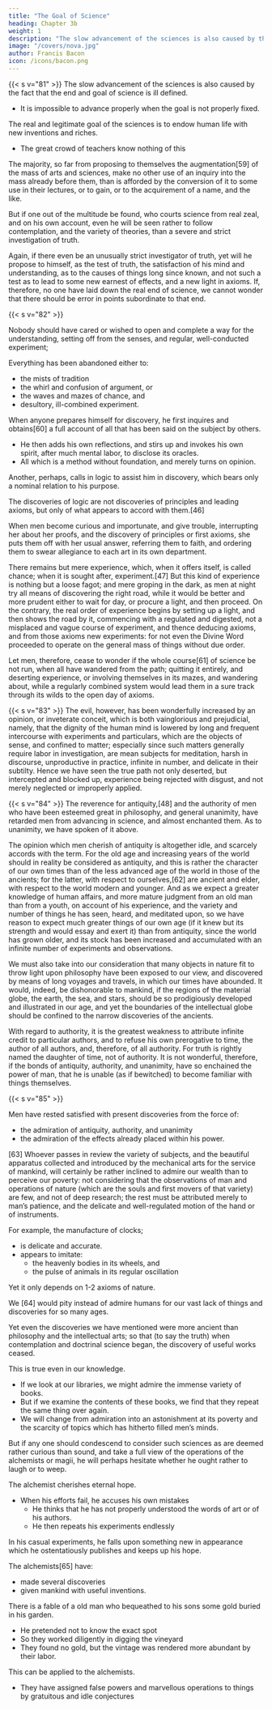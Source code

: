 ```yaml
---
title: "The Goal of Science"
heading: Chapter 3b
weight: 1
description: "The slow advancement of the sciences is also caused by the fact that the end and goal of science is ill defined"
image: "/covers/nova.jpg"
author: Francis Bacon
icon: /icons/bacon.png
---
```



{{< s v="81" >}} The slow advancement of the sciences is also caused by the fact that the end and goal of science is ill defined.  <!-- LXXXI. There is another powerful and great cause of the little advancement of the , which is this;  --> 
- It is impossible to advance properly when the goal is not properly fixed. 

The real and legitimate goal of the sciences is to endow human life with new inventions and riches. 
- The great crowd of teachers know nothing of this <!-- , but consist of dictatorial hirelings; unless it so happen that some artisan of an acute genius, and ambitious of fame, gives up his time to a new discovery, which is generally attended with a loss of property.  -->

The majority, so far from proposing to themselves the augmentation[59] of the mass of arts and sciences, make no other use of an inquiry into the mass already before them, than is afforded by the conversion of it to some use in their lectures, or to gain, or to the acquirement of a name, and the like. 

But if one out of the multitude be found, who courts science from real zeal, and on his own account, even he will be seen rather to follow contemplation, and the variety of theories, than a severe and strict investigation of truth. 

Again, if there even be an unusually strict investigator of truth, yet will he propose to himself, as the test of truth, the satisfaction of his mind and understanding, as to the causes of things long since known, and not such a test as to lead to some new earnest of effects, and a new light in axioms. If, therefore, no one have laid down the real end of science, we cannot wonder that there should be error in points subordinate to that end.


{{< s v="82" >}}  <!-- , so, even were the case otherwise, men have chosen an erroneous and impassable direction. For it is sufficient to astonish any reflecting mind, that  -->

Nobody should have cared or wished to open and complete a way for the understanding, setting off from the senses, and regular, well-conducted experiment; 

Everything has been abandoned either to:
- the mists of tradition
- the whirl and confusion of argument, or
- the waves and mazes of chance, and
- desultory, ill-combined experiment. 

<!-- Now, let any one but consider soberly and diligently the nature of the path men have been accustomed to pursue in the investigation and discovery of any matter, and he will doubtless first observe the rude and inartificial manner of discovery most familiar to mankind: which is no other than this. -->

When anyone prepares himself for discovery, he first inquires and obtains[60] a full account of all that has been said on the subject by others. 
- He then adds his own reflections, and stirs up and invokes his own spirit, after much mental labor, to disclose its oracles. 
- All which is a method without foundation, and merely turns on opinion.

Another, perhaps, calls in logic to assist him in discovery, which bears only a nominal relation to his purpose.

The discoveries of logic are not discoveries of principles and leading axioms, but only of what appears to accord with them.[46] 

When men become curious and importunate, and give trouble, interrupting her about her proofs, and the discovery of principles or first axioms, she puts them off with her usual answer, referring them to faith, and ordering them to swear allegiance to each art in its own department.

There remains but mere experience, which, when it offers itself, is called chance; when it is sought after, experiment.[47] But this kind of experience is nothing but a loose fagot; and mere groping in the dark, as men at night try all means of discovering the right road, while it would be better and more prudent either to wait for day, or procure a light, and then proceed. On the contrary, the real order of experience begins by setting up a light, and then shows the road by it, commencing with a regulated and digested, not a misplaced and vague course of experiment, and thence deducing axioms, and from those axioms new experiments: for not even the Divine Word proceeded to operate on the general mass of things without due order.

Let men, therefore, cease to wonder if the whole course[61] of science be not run, when all have wandered from the path; quitting it entirely, and deserting experience, or involving themselves in its mazes, and wandering about, while a regularly combined system would lead them in a sure track through its wilds to the open day of axioms.


{{< s v="83" >}} The evil, however, has been wonderfully increased by an opinion, or inveterate conceit, which is both vainglorious and prejudicial, namely, that the dignity of the human mind is lowered by long and frequent intercourse with experiments and particulars, which are the objects of sense, and confined to matter; especially since such matters generally require labor in investigation, are mean subjects for meditation, harsh in discourse, unproductive in practice, infinite in number, and delicate in their subtilty. Hence we have seen the true path not only deserted, but intercepted and blocked up, experience being rejected with disgust, and not merely neglected or improperly applied.

{{< s v="84" >}} The reverence for antiquity,[48] and the authority of men who have been esteemed great in philosophy, and general unanimity, have retarded men from advancing in science, and almost enchanted them. As to unanimity, we have spoken of it above.

The opinion which men cherish of antiquity is altogether idle, and scarcely accords with the term. For the old age and increasing years of the world should in reality be considered as antiquity, and this is rather the character of our own times than of the less advanced age of the world in those of the ancients; for the latter, with respect to ourselves,[62] are ancient and elder, with respect to the world modern and younger. And as we expect a greater knowledge of human affairs, and more mature judgment from an old man than from a youth, on account of his experience, and the variety and number of things he has seen, heard, and meditated upon, so we have reason to expect much greater things of our own age (if it knew but its strength and would essay and exert it) than from antiquity, since the world has grown older, and its stock has been increased and accumulated with an infinite number of experiments and observations.

We must also take into our consideration that many objects in nature fit to throw light upon philosophy have been exposed to our view, and discovered by means of long voyages and travels, in which our times have abounded. It would, indeed, be dishonorable to mankind, if the regions of the material globe, the earth, the sea, and stars, should be so prodigiously developed and illustrated in our age, and yet the boundaries of the intellectual globe should be confined to the narrow discoveries of the ancients.

With regard to authority, it is the greatest weakness to attribute infinite credit to particular authors, and to refuse his own prerogative to time, the author of all authors, and, therefore, of all authority. For truth is rightly named the daughter of time, not of authority. It is not wonderful, therefore, if the bonds of antiquity, authority, and unanimity, have so enchained the power of man, that he is unable (as if bewitched) to become familiar with things themselves.


{{< s v="85" >}}


Men have rested satisfied with present discoveries from the force of:
- the admiration of antiquity, authority, and unanimity
- the admiration of the effects already placed within his power.

[63] Whoever passes in review the variety of subjects, and the beautiful apparatus collected and introduced by the mechanical arts for the service of mankind, will certainly be rather inclined to admire our wealth than to perceive our poverty: not considering that the observations of man and operations of nature (which are the souls and first movers of that variety) are few, and not of deep research; the rest must be attributed merely to man’s patience, and the delicate and well-regulated motion of the hand or of instruments.

For example, the manufacture of clocks;
- is delicate and accurate. 
- appears to imitate:
  - the heavenly bodies in its wheels, and
  - the pulse of animals in its regular oscillation

Yet it only depends on 1-2 axioms of nature.

We [64] would pity instead of admire humans for our vast lack of things and discoveries for so many ages.

<!-- Again, if one consider 

the refinement of the liberal arts, or
 the preparation of bodies in mechanical arts, as
  the discovery of the heavenly motions in astronomy, of 
  harmony in music, of
   the letters of the alphabet[49] (still unadopted by the Chinese) in grammar; or
    in mechanical operations, 
    the productions of Bacchus and Ceres, 
     the preparation of wine and beer,
      the making of bread, or 
      even the luxuries of the table, distillation, and the like; 
      if one reflect also, and consider for how long a period of ages (for all the above, except distillation, are ancient) these things have been brought to their present state of perfection,
       and (as we instanced in clocks) to how few observations and axioms of nature they may be referred, 
        how easily, and as it were, by obvious chance or contemplation, they might be discovered,  -->



Yet even the discoveries we have mentioned were more ancient than philosophy and the intellectual arts; so that (to say the truth) when contemplation and doctrinal science began, the discovery of useful works ceased.

This is true even in our knowledge. 
- If we look at our libraries, we might admire the immense variety of books. 
- But if we examine the contents of these books, we find that they repeat the same thing over again. 
- We will change from admiration into an astonishment at its poverty and the scarcity of topics <!--  matter, --> which has hitherto  filled men’s minds.


But if any one should condescend to consider such sciences as are deemed rather curious than sound, and take a full view of the operations of the alchemists or magii, he will perhaps hesitate whether he ought rather to laugh or to weep. 

The alchemist cherishes eternal hope. 
- When his efforts fail, he accuses his own mistakes
  - He thinks that he has not properly understood the words of art or of his authors. 
  - He then repeats his experiments endlessly

<!-- ; upon which he listens to tradition and vague whispers, or imagines there is some slight unsteadiness in the minute details of his practice, and then has recourse to an : and in the meantime, when,  -->

In his casual experiments, he falls upon something new in appearance which he ostentatiously publishes and keeps up his hope.
<!-- , or of some degree of utility, he consoles himself with such an earnest, and ostentatiously publishes them, keeping up his hope of the final result.  -->

The alchemists[65] have:
- made several discoveries
- given mankind with useful inventions.

There is a fable of a old man who bequeathed to his sons some gold buried in his garden. 
- He pretended not to know the exact spot
- So they worked diligently in digging the vineyard
- They found no gold, but the vintage was rendered more abundant by their labor.

This can be applied to the alchemists. 
- They <!-- The followers of natural magic, who explain everything by sympathy and antipathy, --> have assigned false powers and marvellous operations to things by gratuitous and idle conjectures

<!--  and if they have ever produced any effects, they are rather wonderful and novel than of any real benefit or utility. -->

<!-- In superstitious magic (if we say anything at all about it) we must chiefly observe, that there are only some peculiar and definite objects with which the curious and superstitious arts have, in every nation and age, and even under every religion, been able to exercise and amuse themselves. Let us, therefore, pass them over. In the meantime we cannot wonder that the false notion of plenty should have occasioned want. -->

